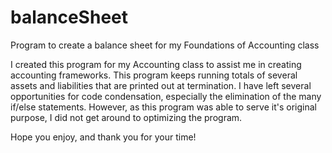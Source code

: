 # balanceSheet
Program to create a balance sheet for my Foundations of Accounting class

I created this program for my Accounting class to assist me in creating accounting frameworks.
This program keeps running totals of several assets and liabilities that are printed out at termination.
I have left several opportunities for code condensation, especially the elimination of the many if/else statements. However, as this program was able to serve it's original purpose, I did not get around to optimizing the program. 

Hope you enjoy, and thank you for your time!
